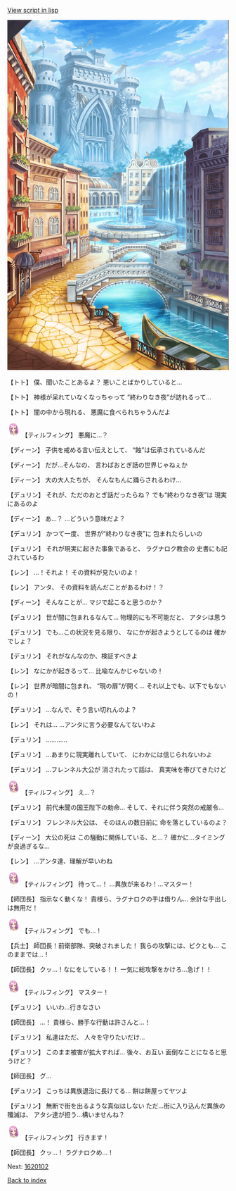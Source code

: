 [View script in lisp](../scripts/1620101.txt)

![006_town.png](../images/backgrounds/006_town.png)

【トト】
僕、聞いたことあるよ？
悪いことばかりしていると…

【トト】
神様が呆れていなくなっちゃって
“終わりなき夜”が訪れるって…

【トト】
闇の中から現れる、
悪魔に食べられちゃうんだよ

<img src="../images/units/101411.png" alt="101411.png" height="34"/>
【ティルフィング】
悪魔に…？

【ディーン】
子供を戒める言い伝えとして、
“蝕”は伝承されているんだ

【ディーン】
だが…そんなの、
言わばおとぎ話の世界じゃねぇか

【ディーン】
大の大人たちが、
そんなもんに踊らされるわけ…

【デュリン】
それが、ただのおとぎ話だったらね？
でも“終わりなき夜”は
現実にあるのよ

【ディーン】
あ…？
…どういう意味だよ？

【デュリン】
かつて一度、
世界が“終わりなき夜”に
包まれたらしいの

【デュリン】
それが現実に起きた事象であると、
ラグナロク教会の
史書にも記されているわ

【レン】
…！それよ！
その資料が見たいのよ！

【レン】
アンタ、
その資料を読んだことがあるわけ！？

【ディーン】
そんなことが…
マジで起こると思うのか？

【デュリン】
世が闇に包まれるなんて…
物理的にも不可能だと、
アタシは思う

【デュリン】
でも…この状況を見る限り、
なにかが起きようとしてるのは
確かでしょ？

【デュリン】
それがなんなのか、検証すべきよ

【レン】
なにかが起きるって…
比喩なんかじゃないの！

【レン】
世界が暗闇に包まれ、
“現の扉”が開く…
それ以上でも、以下でもないの！

【デュリン】
…なんで、そう言い切れんのよ？

【レン】
それは…
…アンタに言う必要なんてないわよ

【デュリン】
…………

【デュリン】
…あまりに現実離れしていて、
にわかには信じられないわよ

【デュリン】
…フレンネル大公が
消されたって話は、
真実味を帯びてきたけど

<img src="../images/units/101411.png" alt="101411.png" height="34"/>
【ティルフィング】
え…？

【デュリン】
前代未聞の国王陛下の勅命…
そして、それに伴う突然の戒厳令…

【デュリン】
フレンネル大公は、
そのほんの数日前に
命を落としているのよ？

【ディーン】
大公の死は
この騒動に関係している、と…？
確かに…タイミングが良過ぎるな…

【レン】
…アンタ達、理解が早いわね

<img src="../images/units/101411.png" alt="101411.png" height="34"/>
【ティルフィング】
待って…！
…異族が来るわ！…マスター！

【師団長】
指示なく動くな！
貴様ら、ラグナロクの手は借りん…
余計な手出しは無用だ！

<img src="../images/units/101411.png" alt="101411.png" height="34"/>
【ティルフィング】
でも…！

【兵士】
師団長！前衛部隊、突破されました！
我らの攻撃には、ビクとも…
このままでは…！

【師団長】
クッ…！なにをしている！！
一気に総攻撃をかけろ…急げ！！

<img src="../images/units/101411.png" alt="101411.png" height="34"/>
【ティルフィング】
マスター！

【デュリン】
いいわ…行きなさい

【師団長】
…！
貴様ら、勝手な行動は許さんと…！

【デュリン】
私達はただ、
人々を守りたいだけ…

【デュリン】
このまま被害が拡大すれば…
後々、お互い
面倒なことになると思うけど？

【師団長】
グ…

【デュリン】
こっちは異族退治に長けてる…
餅は餅屋ってヤツよ

【デュリン】
無断で街を出るような真似はしない
ただ…街に入り込んだ異族の殲滅は、
アタシ達が担う…構いませんね？

<img src="../images/units/101411.png" alt="101411.png" height="34"/>
【ティルフィング】
行きます！

【師団長】
クッ…！
ラグナロクめ…！

Next: [1620102](1620102.md)

[Back to index](index.md)
